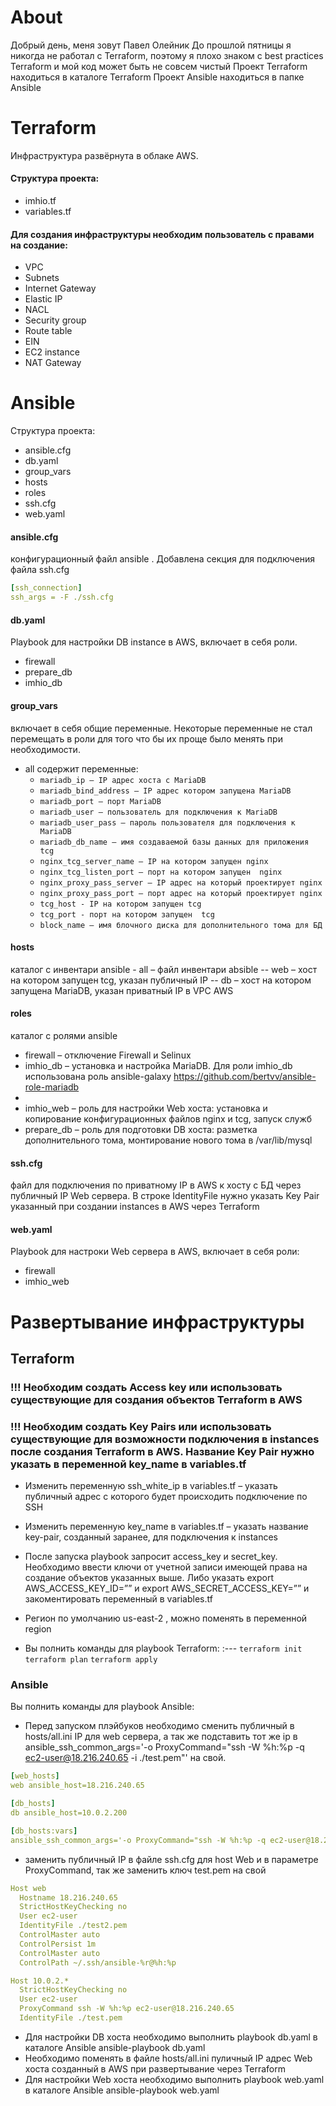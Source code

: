 # About
Добрый день, меня зовут Павел Олейник
До прошлой пятницы я никогда не работал с Terraform, поэтому я плохо знаком с best practices Terraform и мой код может быть не совсем чистый
Проект Terraform находиться в каталоге Terraform
Проект Ansible находиться в папке Ansible

# Terraform
Инфраструктура развёрнута в облаке AWS. 
#### Структура проекта:
-	imhio.tf
-	variables.tf
#### Для создания инфраструктуры необходим пользователь с правами на создание:
- VPC
- Subnets
- Internet Gateway
- Elastic IP
- NACL
- Security group
- Route table
- EIN
- EC2 instance
- NAT Gateway


# Ansible
Структура проекта:
-	ansible.cfg
-	db.yaml
-	group_vars 
-	hosts 
-	roles
-	ssh.cfg
-	web.yaml 

#### ansible.cfg
конфигурационный файл ansible . Добавлена секция для подключения файла ssh.cfg
```Yaml
[ssh_connection]
ssh_args = -F ./ssh.cfg
```
#### db.yaml
Playbook для настройки DB instance в AWS, включает в себя роли.
- firewall 
- prepare_db
- imhio_db
#### group_vars
включает в себя общие переменные. Некоторые переменные не стал перемещать в роли для того что бы их проще было менять при необходимости.
- all содержит переменные:
	- `mariadb_ip – IP адрес хоста с MariaDB` 
	- `mariadb_bind_address – IP адрес котором запущена MariaDB`
	- `mariadb_port – порт MariaDB`
	- `mariadb_user – пользователь для подключения к MariaDB`
	- `mariadb_user_pass – пароль пользователя для подключения к MariaDB`
	- `mariadb_db_name – имя создаваемой базы данных для приложения tcg` 
	- `nginx_tcg_server_name – IP на котором запущен nginx`
	- `nginx_tcg_listen_port – порт на котором запущен  nginx`
	- `nginx_proxy_pass_server – IP адрес на который проектирует nginx`
	- `nginx_proxy_pass_port – порт адрес на который проектирует nginx`
	- `tcg_host - IP на котором запущен tcg`
	- `tcg_port - порт на котором запущен  tcg`
	- `block_name – имя блочного диска для дополнительного тома для БД`
#### hosts
каталог с инвентари ansible
        - all – файл инвентари absible
           -- web – хост на котором запущен tcg, указан публичный IP
           -- db – хост на котором запущена MariaDB, указан приватный IP в VPC AWS
#### roles
каталог с ролями ansible
-	firewall – отключение Firewall и Selinux
-	imhio_db – установка и настройка MariaDB. Для роли imhio_db использована роль ansible-galaxy https://github.com/bertvv/ansible-role-mariadb
-	
-	imhio_web – роль для настройки  Web хоста: установка и копирование конфигурационных файлов nginx и tcg, запуск служб
-	prepare_db – роль для подготовки DB хоста: разметка дополнительного тома, монтирование нового тома в /var/lib/mysql

#### ssh.cfg
файл для подключения по приватному IP в AWS к хосту c БД через публичный IP Web сервера. В строке IdentityFile нужно указать Key Pair указанный при создании instances в AWS через Terraform

#### web.yaml
Playbook для настроки Web сервера в AWS, включает в себя роли: 
-	firewall
-	imhio_web

# Развертывание инфраструктуры

## Terraform

### !!! Необходим создать Access key или использовать существующие для создания объектов Terraform в AWS
### !!! Необходим создать Key Pairs или использовать существующие для возможности подключения в instances после создания Terraform в AWS. Название Key Pair нужно указать в  переменной key_name в variables.tf


- Изменить переменную ssh_white_ip в variables.tf – указать публичный адрес с которого будет происходить подключение по SSH
- Изменить переменную key_name в variables.tf – указать название key-pair, созданный заранее, для подключения к instances 
- После запуска playbook запросит access_key и secret_key. Необходимо ввести ключи от учетной записи имеющей права на создание объектов указанных выше. Либо указать export AWS_ACCESS_KEY_ID=”” и export AWS_SECRET_ACCESS_KEY=”” и закоментировать переменный в variables.tf

- Регион по умолчанию us-east-2 , можно поменять в переменной region
- Вы полнить команды для playbook Terraform:
  :--- 
  `terraform init` 
  `terraform plan`
  `terraform apply`
  
### Ansible
Вы полнить команды для playbook Ansible:
- Перед запуском плэйбуков необходимо сменить публичный в hosts/all.ini IP для web сервера, а так же подставить тот же ip в ansible_ssh_common_args='-o ProxyCommand="ssh -W %h:%p -q ec2-user@18.216.240.65 -i ./test.pem"' на свой.
```Yaml
[web_hosts]
web ansible_host=18.216.240.65

[db_hosts]
db ansible_host=10.0.2.200

[db_hosts:vars]
ansible_ssh_common_args='-o ProxyCommand="ssh -W %h:%p -q ec2-user@18.216.240.65 -i ./test.pem"'
```
- заменить публичный IP в файле ssh.cfg для host Web и в параметре ProxyCommand, так же заменить ключ test.pem на свой
```Yaml
Host web
  Hostname 18.216.240.65
  StrictHostKeyChecking no
  User ec2-user
  IdentityFile ./test2.pem
  ControlMaster auto
  ControlPersist 1m
  ControlMaster auto
  ControlPath ~/.ssh/ansible-%r@%h:%p

Host 10.0.2.*
  StrictHostKeyChecking no
  User ec2-user
  ProxyCommand ssh -W %h:%p ec2-user@18.216.240.65
  IdentityFile ./test.pem
 ``` 

- Для настройки DB хоста необходимо выполнить playbook db.yaml в каталоге Ansible ansible-playbook db.yaml
- Необходимо поменять в файле hosts/all.ini пуличный IP адрес Web хоста созданный в AWS при развертывание через Terraform 
- Для настройки Web хоста необходимо выполнить playbook web.yaml в каталоге Ansible ansible-playbook web.yaml

